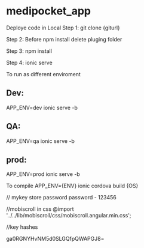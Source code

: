 # medipocket_app

Deploye code in Local
Step 1: git clone {giturl}

Step 2: Before npm install delete pluging folder 

Step 3: npm install

Step 4: ionic serve

To run as different enviroment 

Dev:
----

APP_ENV=dev ionic serve -b

QA:
---
APP_ENV=qa ionic serve -b

prod:
---
APP_ENV=prod ionic serve -b

To compile
APP_ENV={ENV} ionic cordova build {OS}


// mykey store password
password - 123456

//mobiscroll in css
@import '../../lib/mobiscroll/css/mobiscroll.angular.min.css';


//key hashes

ga0RGNYHvNM5d0SLGQfpQWAPGJ8=